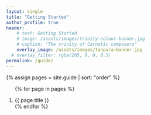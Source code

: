 ```yaml
---
layout: single
title: "Getting Started"
author_profile: true
header:
    # text: Getting Started
    # image: /assets/images/trinity-colour-banner.jpg
    # caption: "The trinity of Carnatic composers"
    overlay_image: /assets/images/tanpura-banner.jpg
  # overlay_filter: rgba(205, 0, 0, 0.5)
permalink: /guide/
---
```

{% assign pages = site.guide | sort: "order" %}
<ol>
{% for page in pages %}
<li style="margin-top:1em;font-weight:400;"><a style="text-decoration: none;" href="{{ site.baseurl }}{{ page.url }}" attr="{{ site.baseurl }}">{{ page.title }}</a></li>
{% endfor %}
</ol>